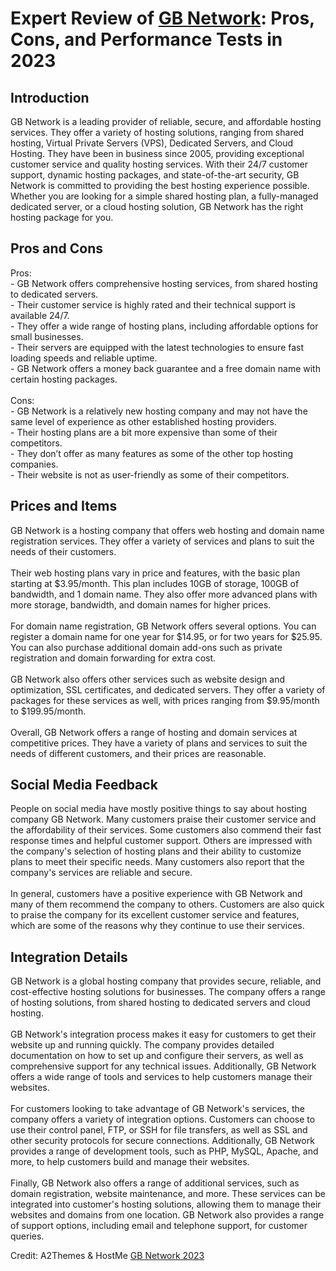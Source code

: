 <h1>Expert Review of <a href="https://a2themes.com/gb-network-reviews">GB Network</a>: Pros, Cons, and Performance Tests in 2023</h1>
<h2>Introduction</h2>
GB Network is a leading provider of reliable, secure, and affordable hosting services. They offer a variety of hosting solutions, ranging from shared hosting, Virtual Private Servers (VPS), Dedicated Servers, and Cloud Hosting. They have been in business since 2005, providing exceptional customer service and quality hosting services. With their 24/7 customer support, dynamic hosting packages, and state-of-the-art security, GB Network is committed to providing the best hosting experience possible. Whether you are looking for a simple shared hosting plan, a fully-managed dedicated server, or a cloud hosting solution, GB Network has the right hosting package for you.
<h2>Pros and Cons</h2>
Pros: <br>- GB Network offers comprehensive hosting services, from shared hosting to dedicated servers.<br>- Their customer service is highly rated and their technical support is available 24/7.<br>- They offer a wide range of hosting plans, including affordable options for small businesses.<br>- Their servers are equipped with the latest technologies to ensure fast loading speeds and reliable uptime.<br>- GB Network offers a money back guarantee and a free domain name with certain hosting packages.<br><br>Cons:<br>- GB Network is a relatively new hosting company and may not have the same level of experience as other established hosting providers.<br>- Their hosting plans are a bit more expensive than some of their competitors.<br>- They don’t offer as many features as some of the other top hosting companies.<br>- Their website is not as user-friendly as some of their competitors.
<h2>Prices and Items</h2>
GB Network is a hosting company that offers web hosting and domain name registration services. They offer a variety of services and plans to suit the needs of their customers.<br><br>Their web hosting plans vary in price and features, with the basic plan starting at $3.95/month. This plan includes 10GB of storage, 100GB of bandwidth, and 1 domain name. They also offer more advanced plans with more storage, bandwidth, and domain names for higher prices.<br><br>For domain name registration, GB Network offers several options. You can register a domain name for one year for $14.95, or for two years for $25.95. You can also purchase additional domain add-ons such as private registration and domain forwarding for extra cost.<br><br>GB Network also offers other services such as website design and optimization, SSL certificates, and dedicated servers. They offer a variety of packages for these services as well, with prices ranging from $9.95/month to $199.95/month.<br><br>Overall, GB Network offers a range of hosting and domain services at competitive prices. They have a variety of plans and services to suit the needs of different customers, and their prices are reasonable.
<h2>Social Media Feedback</h2>
People on social media have mostly positive things to say about hosting company GB Network. Many customers praise their customer service and the affordability of their services. Some customers also commend their fast response times and helpful customer support. Others are impressed with the company's selection of hosting plans and their ability to customize plans to meet their specific needs. Many customers also report that the company's services are reliable and secure. <br><br>In general, customers have a positive experience with GB Network and many of them recommend the company to others. Customers are also quick to praise the company for its excellent customer service and features, which are some of the reasons why they continue to use their services.
<h2>Integration Details</h2>
GB Network is a global hosting company that provides secure, reliable, and cost-effective hosting solutions for businesses. The company offers a range of hosting solutions, from shared hosting to dedicated servers and cloud hosting.<br><br>GB Network's integration process makes it easy for customers to get their website up and running quickly. The company provides detailed documentation on how to set up and configure their servers, as well as comprehensive support for any technical issues. Additionally, GB Network offers a wide range of tools and services to help customers manage their websites.<br><br>For customers looking to take advantage of GB Network's services, the company offers a variety of integration options. Customers can choose to use their control panel, FTP, or SSH for file transfers, as well as SSL and other security protocols for secure connections. Additionally, GB Network provides a range of development tools, such as PHP, MySQL, Apache, and more, to help customers build and manage their websites.<br><br>Finally, GB Network also offers a range of additional services, such as domain registration, website maintenance, and more. These services can be integrated into customer's hosting solutions, allowing them to manage their websites and domains from one location. GB Network also provides a range of support options, including email and telephone support, for customer queries.
<p>Credit: A2Themes & HostMe <a href="https://a2themes.com/gb-network-reviews">GB Network 2023</a></p>